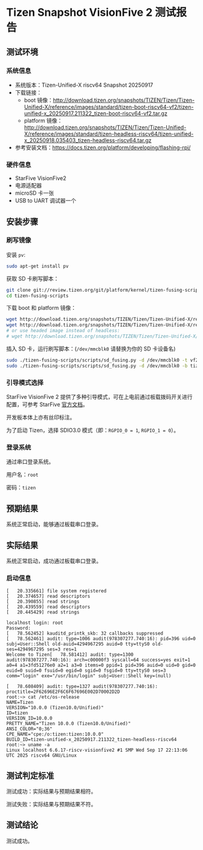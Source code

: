 # Tizen Snapshot VisionFive 2 测试报告

## 测试环境

### 系统信息

- 系统版本：Tizen-Unified-X riscv64 Snapshot 20250917
- 下载链接：
  - boot 镜像：http://download.tizen.org/snapshots/TIZEN/Tizen/Tizen-Unified-X/reference/images/standard/tizen-boot-riscv64-vf2/tizen-unified-x_20250917.211322_tizen-boot-riscv64-vf2.tar.gz
  - platform 镜像：http://download.tizen.org/snapshots/TIZEN/Tizen/Tizen-Unified-X/reference/images/standard/tizen-headless-riscv64/tizen-unified-x_20250918.035403_tizen-headless-riscv64.tar.gz
- 参考安装文档：https://docs.tizen.org/platform/developing/flashing-rpi/

### 硬件信息

- StarFive VisionFive2
- 电源适配器
- microSD 卡一张
- USB to UART 调试器一个

## 安装步骤

### 刷写镜像

安装 `pv`:

```bash
sudo apt-get install pv
```

获取 SD 卡刷写脚本：

```bash
git clone git://review.tizen.org/git/platform/kernel/tizen-fusing-scripts -b tizen
cd tizen-fusing-scripts
```

下载 boot 和 platform 镜像：

```bash
wget http://download.tizen.org/snapshots/TIZEN/Tizen/Tizen-Unified-X/reference/images/standard/tizen-boot-riscv64-vf2/tizen-unified-x_20250917.211322_tizen-boot-riscv64-vf2.tar.gz
wget http://download.tizen.org/snapshots/TIZEN/Tizen/Tizen-Unified-X/reference/images/standard/tizen-headless-riscv64/tizen-unified-x_20250918.035403_tizen-headless-riscv64.tar.gz
# or use headed image instead of headless:
# wget http://download.tizen.org/snapshots/TIZEN/Tizen/Tizen-Unified-X/reference/images/standard/tizen-headed-riscv64/tizen-unified-x_20250918.035403_tizen-headed-riscv64.tar.gz

```

插入 SD 卡，运行刷写脚本：(`/dev/mmcblk0` 请替换为你的 SD 卡设备名)
```bash
sudo ./tizen-fusing-scripts/scripts/sd_fusing.py -d /dev/mmcblk0 -t vf2 --format
sudo ./tizen-fusing-scripts/scripts/sd_fusing.py -d /dev/mmcblk0 -b tizen-unified-x_20250917.211322_tizen-boot-riscv64-vf2.tar.gz  tizen-unified-x_20250917.211322_tizen-headless-riscv64.tar.gz  -t vf2
```

### 引导模式选择

StarFive VisionFive 2 提供了多种引导模式，可在上电前通过板载拨码开关进行配置，可参考 StarFive [官方文档](https://doc.rvspace.org/VisionFive2/Quick_Start_Guide/VisionFive2_SDK_QSG/boot_mode_settings.html)。

开发板本体上亦有丝印标注。

为了启动 Tizen，选择 SDIO3.0 模式（即：`RGPIO_0 = 1`, `RGPIO_1 = 0`）。

### 登录系统

通过串口登录系统。

用户名：`root`

密码：`tizen`

## 预期结果

系统正常启动，能够通过板载串口登录。

## 实际结果

系统正常启动，成功通过板载串口登录。

### 启动信息

```log
[   20.335661] file system registered
[   20.374657] read descriptors
[   20.390855] read strings
[   20.439559] read descriptors
[   20.445429] read strings

localhost login: root
Password:
[   78.562452] kauditd_printk_skb: 32 callbacks suppressed
[   78.562461] audit: type=1006 audit(978307277.740:16): pid=396 uid=0 subj=User::Shell old-auid=4294967295 auid=0 tty=ttyS0 old-ses=4294967295 ses=3 res=1
Welcome to Tizen[   78.581412] audit: type=1300 audit(978307277.740:16): arch=c00000f3 syscall=64 success=yes exit=1 a0=4 a1=3fd51276e0 a2=1 a3=0 items=0 ppid=1 pid=396 auid=0 uid=0 gid=0 euid=0 suid=0 fsuid=0 egid=0 sgid=0 fsgid=0 tty=ttyS0 ses=3 comm="login" exe="/usr/bin/login" subj=User::Shell key=(null)

[   78.608409] audit: type=1327 audit(978307277.740:16): proctitle=2F62696E2F6C6F67696E002D70002D2D
root:~> cat /etc/os-release
NAME=Tizen
VERSION="10.0.0 (Tizen10.0/Unified)"
ID=tizen
VERSION_ID=10.0.0
PRETTY_NAME="Tizen 10.0.0 (Tizen10.0/Unified)"
ANSI_COLOR="0;36"
CPE_NAME="cpe:/o:tizen:tizen:10.0.0"
BUILD_ID=tizen-unified-x_20250917.211322_tizen-headless-riscv64
root:~> uname -a
Linux localhost 6.6.17-riscv-visionfive2 #1 SMP Wed Sep 17 22:13:06 UTC 2025 riscv64 GNU/Linux

```

## 测试判定标准

测试成功：实际结果与预期结果相符。

测试失败：实际结果与预期结果不符。

## 测试结论

测试成功。